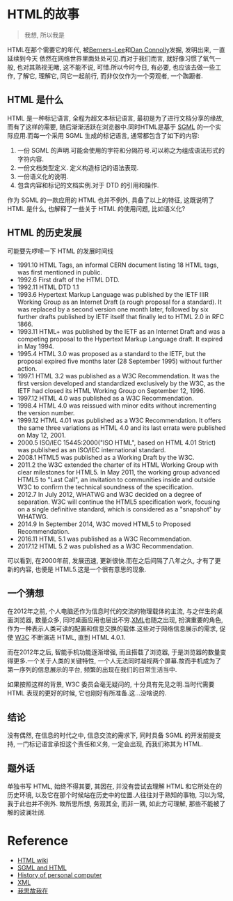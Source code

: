 
# HTML的故事

> 我想, 所以我是

HTML在那个需要它的年代, 被[Berners-Lee](https://www.wikiwand.com/en/Tim_Berners-Lee)和[Dan Connolly](https://www.wikiwand.com/en/Dan_Connolly_(computer_scientist))发掘, 发明出来, 一直延续到今天
依然在网络世界里面处处可见.而对于我们而言, 就好像习惯了氧气一般, 也对其熟视无睹, 这不能不说, 可惜.所以今时今日, 有必要, 也应该去做一些工作, 了解它, 理解它, 同它一起前行, 而非仅仅作为一个旁观者, 
一个踟蹰者.

## HTML 是什么
HTML 是一种标记语言, 全程为超文本标记语言, 最初是为了进行文档分享的缘故, 而有了这样的需要, 随后渐渐活跃在浏览器中.同时HTML是基于 [SGML](https://www.wikiwand.com/en/Standard_Generalized_Markup_Language)
的一个实际应用.而每一个采用 SGML 生成的标记语言, 通常都包含了如下的内容:

1. 一份 SGML 的声明.可能会使用的字符和分隔符号.可以称之为组成语法形式的字符内容.
2. 一份文档类型定义. 定义构造标记的语法表现.
3. 一份语义化的说明.
4. 包含内容和标记的文档实例.对于 DTD 的引用和操作.

作为 SGML 的一款应用的 HTML 也并不例外, 具备了以上的特征, 这既说明了 HTML 是什么, 也解释了一些关于 HTML 的使用问题, 比如语义化?

## HTML 的历史发展
可能要先啰嗦一下 HTML 的发展时间线

* 1991.10 HTML Tags, an informal CERN document listing 18 HTML tags, was first mentioned in public.
* 1992.6 First draft of the HTML DTD.
* 1992.11 HTML DTD 1.1
* 1993.6 Hypertext Markup Language was published by the IETF IIIR Working Group as an Internet Draft (a rough proposal for a standard). It was replaced by a second version one month later, followed by six further drafts published by IETF itself that finally led to HTML 2.0 in RFC 1866.
* 1993.11 HTML+ was published by the IETF as an Internet Draft and was a competing proposal to the Hypertext Markup Language draft. It expired in May 1994.
* 1995.4 HTML 3.0 was proposed as a standard to the IETF, but the proposal expired five months later (28 September 1995) without further action.
* 1997.1 HTML 3.2 was published as a W3C Recommendation. It was the first version developed and standardized exclusively by the W3C, as the IETF had closed its HTML Working Group on September 12, 1996.
* 1997.12 HTML 4.0 was published as a W3C Recommendation.
* 1998.4 HTML 4.0 was reissued with minor edits without incrementing the version number.
* 1999.12 HTML 4.01 was published as a W3C Recommendation. It offers the same three variations as HTML 4.0 and its last errata were published on May 12, 2001.
* 2000.5 ISO/IEC 15445:2000("ISO HTML", based on HTML 4.01 Strict) was published as an ISO/IEC international standard.
* 2008.1 HTML5 was published as a Working Draft by the W3C.
* 2011.2 the W3C extended the charter of its HTML Working Group with clear milestones for HTML5. In May 2011, the working group advanced HTML5 to "Last Call", an invitation to communities inside and outside W3C to confirm the technical soundness of the specification.
* 2012.7 In July 2012, WHATWG and W3C decided on a degree of separation. W3C will continue the HTML5 specification work, focusing on a single definitive standard, which is considered as a "snapshot" by WHATWG.
* 2014.9 In September 2014, W3C moved HTML5 to Proposed Recommendation.
* 2016.11 HTML 5.1 was published as a W3C Recommendation.
* 2017.12 HTML 5.2 was published as a W3C Recommendation.

可以看到, 在2000年前, 发展迅速, 更新很快.而在之后间隔了八年之久, 才有了更新的内容, 也便是 HTML5.这是一个很有意思的现象.

## 一个猜想
在2012年之前, 个人电脑还作为信息时代的交流的物理载体的主流, 与之伴生的桌面浏览器, 数量众多, 同时桌面应用也层出不穷.[XML](https://www.wikiwand.com/en/XML)也随之出现, 扮演重要的角色, 
作为一种表示人类可读的配置和信息交换的载体.这些对于网络信息展示的需求, 促使 [W3C](https://www.w3.org/) 不断演进 HTML, 直到 HTML 4.0.1.

而在2012年之后, 智能手机功能逐渐增强, 而且搭载了浏览器, 于是浏览器的数量变得更多.一个关于人类的关键特性, 一个人无法同时凝视两个屏幕.故而手机成为了第一序列的信息展示的平台, 
频繁的出现在我们的日常生活当中.

如果按照这样的背景, W3C 委员会毫无疑问的, 十分具有先见之明.当时代需要 HTML 表现的更好的时候, 它也刚好有所准备.这...没啥说的.

## 结论
没有偶然, 在信息的时代之中, 信息交流的需求下, 同时具备 SGML 的开发前提支持, 一门标记语言承担这个责任和义务, 一定会出现, 而我们称其为 HTML.

## 题外话
单独书写 HTML,  始终不得其要, 其因在, 并没有尝试去理解 HTML 和它所处在的历史环境, 以及它在那个时候站在历史中的位置.人往往对于熟知的事物, 习以为常, 我于此也并不例外.
故所思所想, 务观其全, 而非一隅, 如此方可理解, 那些不能被了解的波澜壮阔.

# Reference
* [HTML wiki](https://www.wikiwand.com/en/HTML)
* [SGML and HTML](https://www.w3.org/TR/html4/intro/sgmltut.html)
* [History of personal computer](https://www.wikiwand.com/en/History_of_personal_computers)
* [XML](https://www.wikiwand.com/en/XML)
* [我思故我在](https://www.wikiwand.com/zh-cn/%E6%88%91%E6%80%9D%E6%95%85%E6%88%91%E5%9C%A8)

